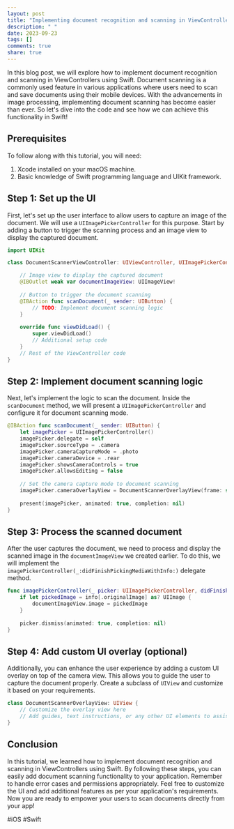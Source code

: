 ```yaml
---
layout: post
title: "Implementing document recognition and scanning in ViewControllers in Swift"
description: " "
date: 2023-09-23
tags: []
comments: true
share: true
---
```


In this blog post, we will explore how to implement document recognition and scanning in ViewControllers using Swift. Document scanning is a commonly used feature in various applications where users need to scan and save documents using their mobile devices. With the advancements in image processing, implementing document scanning has become easier than ever. So let's dive into the code and see how we can achieve this functionality in Swift!

## Prerequisites

To follow along with this tutorial, you will need:

1. Xcode installed on your macOS machine.
2. Basic knowledge of Swift programming language and UIKit framework.

## Step 1: Set up the UI

First, let's set up the user interface to allow users to capture an image of the document. We will use a `UIImagePickerController` for this purpose. Start by adding a button to trigger the scanning process and an image view to display the captured document.

```swift
import UIKit

class DocumentScannerViewController: UIViewController, UIImagePickerControllerDelegate, UINavigationControllerDelegate {

    // Image view to display the captured document
    @IBOutlet weak var documentImageView: UIImageView!
  
    // Button to trigger the document scanning
    @IBAction func scanDocument(_ sender: UIButton) {
        // TODO: Implement document scanning logic
    }
    
    override func viewDidLoad() {
        super.viewDidLoad()
        // Additional setup code
    }
    // Rest of the ViewController code
}
```

## Step 2: Implement document scanning logic

Next, let's implement the logic to scan the document. Inside the `scanDocument` method, we will present a `UIImagePickerController` and configure it for document scanning mode.

```swift
@IBAction func scanDocument(_ sender: UIButton) {
    let imagePicker = UIImagePickerController()
    imagePicker.delegate = self
    imagePicker.sourceType = .camera
    imagePicker.cameraCaptureMode = .photo
    imagePicker.cameraDevice = .rear
    imagePicker.showsCameraControls = true
    imagePicker.allowsEditing = false
    
    // Set the camera capture mode to document scanning
    imagePicker.cameraOverlayView = DocumentScannerOverlayView(frame: self.view.bounds)
    
    present(imagePicker, animated: true, completion: nil)
}
```

## Step 3: Process the scanned document

After the user captures the document, we need to process and display the scanned image in the `documentImageView` we created earlier. To do this, we will implement the `imagePickerController(_:didFinishPickingMediaWithInfo:)` delegate method.

```swift
func imagePickerController(_ picker: UIImagePickerController, didFinishPickingMediaWithInfo info: [UIImagePickerController.InfoKey : Any]) {
    if let pickedImage = info[.originalImage] as? UIImage {
        documentImageView.image = pickedImage
    }
    
    picker.dismiss(animated: true, completion: nil)
}
```

## Step 4: Add custom UI overlay (optional)

Additionally, you can enhance the user experience by adding a custom UI overlay on top of the camera view. This allows you to guide the user to capture the document properly. Create a subclass of `UIView` and customize it based on your requirements.

```swift
class DocumentScannerOverlayView: UIView {
    // Customize the overlay view here
    // Add guides, text instructions, or any other UI elements to assist the user
}
```

## Conclusion

In this tutorial, we learned how to implement document recognition and scanning in ViewControllers using Swift. By following these steps, you can easily add document scanning functionality to your application. Remember to handle error cases and permissions appropriately. Feel free to customize the UI and add additional features as per your application's requirements. Now you are ready to empower your users to scan documents directly from your app!

#iOS #Swift